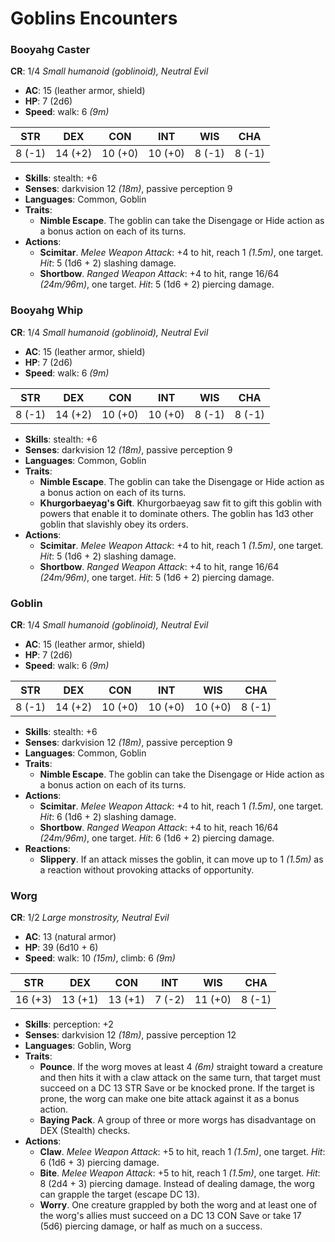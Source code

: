 
# Goblins Encounters

### Booyahg Caster
**CR**: 1/4
*Small humanoid (goblinoid), Neutral Evil*
- **AC**: 15 (leather armor, shield)
- **HP**: 7 (2d6)
- **Speed**: walk: 6 *(9m)*

STR | DEX | CON | INT | WIS | CHA
 :--: | :--: | :--: | :--: | :--: | :--: 
8 (-1) | 14 (+2) | 10 (+0) | 10 (+0) | 8 (-1) | 8 (-1) 

- **Skills**: stealth: +6
- **Senses**: darkvision 12 *(18m)*, passive perception 9
- **Languages**: Common, Goblin
- **Traits**:
   - **Nimble Escape**. The goblin can take the Disengage or Hide action as a bonus action on each of its turns.
- **Actions**:
   - **Scimitar**. *Melee Weapon Attack*: +4 to hit, reach 1 *(1.5m)*, one target. 
    *Hit*: 5 (1d6 + 2) slashing damage.
   - **Shortbow**. *Ranged Weapon Attack*: +4 to hit, range 16/64 *(24m/96m)*, one target. 
    *Hit*: 5 (1d6 + 2) piercing damage.

### Booyahg Whip
**CR**: 1/4
*Small humanoid (goblinoid), Neutral Evil*
- **AC**: 15 (leather armor, shield)
- **HP**: 7 (2d6)
- **Speed**: walk: 6 *(9m)*

STR | DEX | CON | INT | WIS | CHA
 :--: | :--: | :--: | :--: | :--: | :--: 
8 (-1) | 14 (+2) | 10 (+0) | 10 (+0) | 8 (-1) | 8 (-1) 

- **Skills**: stealth: +6
- **Senses**: darkvision 12 *(18m)*, passive perception 9
- **Languages**: Common, Goblin
- **Traits**:
   - **Nimble Escape**. The goblin can take the Disengage or Hide action as a bonus action on each of its turns.
   - **Khurgorbaeyag's Gift**. Khurgorbaeyag saw fit to gift this goblin with powers that enable it to dominate others. The goblin has 1d3 other goblin that slavishly obey its orders.
- **Actions**:
   - **Scimitar**. *Melee Weapon Attack*: +4 to hit, reach 1 *(1.5m)*, one target. 
    *Hit*: 5 (1d6 + 2) slashing damage.
   - **Shortbow**. *Ranged Weapon Attack*: +4 to hit, range 16/64 *(24m/96m)*, one target. 
    *Hit*: 5 (1d6 + 2) piercing damage.

### Goblin
**CR**: 1/4
*Small humanoid (goblinoid), Neutral Evil*
- **AC**: 15 (leather armor, shield)
- **HP**: 7 (2d6)
- **Speed**: walk: 6 *(9m)*

STR | DEX | CON | INT | WIS | CHA
 :--: | :--: | :--: | :--: | :--: | :--: 
8 (-1) | 14 (+2) | 10 (+0) | 10 (+0) | 10 (+0) | 8 (-1) 

- **Skills**: stealth: +6
- **Senses**: darkvision 12 *(18m)*, passive perception 9
- **Languages**: Common, Goblin
- **Traits**:
   - **Nimble Escape**. The goblin can take the Disengage or Hide action as a bonus action on each of its turns.
- **Actions**:
   - **Scimitar**. *Melee Weapon Attack*: +4 to hit, reach 1 *(1.5m)*, one target. 
    *Hit*: 6 (1d6 + 2) slashing damage.
   - **Shortbow**. *Ranged Weapon Attack*: +4 to hit, reach 16/64 *(24m/96m)*, one target. 
    *Hit*: 6 (1d6 + 2) piercing damage.
- **Reactions**:
   - **Slippery**. If an attack misses the goblin, it can move up to 1 *(1.5m)* as a reaction without provoking attacks of opportunity.

### Worg
**CR**: 1/2
*Large monstrosity, Neutral Evil*
- **AC**: 13 (natural armor)
- **HP**: 39 (6d10 + 6)
- **Speed**: walk: 10 *(15m)*, climb: 6 *(9m)*

STR | DEX | CON | INT | WIS | CHA
 :--: | :--: | :--: | :--: | :--: | :--: 
16 (+3) | 13 (+1) | 13 (+1) | 7 (-2) | 11 (+0) | 8 (-1) 

- **Skills**: perception: +2
- **Senses**: darkvision 12 *(18m)*, passive perception 12
- **Languages**: Goblin, Worg
- **Traits**:
   - **Pounce**. If the worg moves at least 4 *(6m)* straight toward a creature and then hits it with a claw attack on the same turn, that target must succeed on a DC 13 STR Save or be knocked prone. If the target is prone, the worg can make one bite attack against it as a bonus action.
   - **Baying Pack**. A group of three or more worgs has disadvantage on DEX (Stealth) checks.
- **Actions**:
   - **Claw**. *Melee Weapon Attack*: +5 to hit, reach 1 *(1.5m)*, one target. 
    *Hit*: 6 (1d6 + 3) piercing damage.
   - **Bite**. *Melee Weapon Attack*: +5 to hit, reach 1 *(1.5m)*, one target. 
    *Hit*: 8 (2d4 + 3) piercing damage. Instead of dealing damage, the worg can grapple the target (escape DC 13).
   - **Worry**. One creature grappled by both the worg and at least one of the worg's allies must succeed on a DC 13 CON Save or take 17 (5d6) piercing damage, or half as much on a success.
